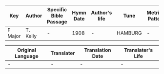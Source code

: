 Key | Author   | Specific Bible Passage     |Hymn Date |Author's life |Tune |Metrical Pattern   |Composer/Source
-- | --------- | ---------------------------|----------|--------------|-----|-------------------|-------------  
F Major |T. Kelly |- |1908 |- |HAMBURG |- |-

Original Language | Translater | Translation Date   | Translater's Life  
----------------- | --------- | --------------------|-------------     
\- |- |- |-
